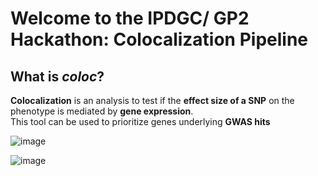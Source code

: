 # Welcome to the IPDGC/ GP2 Hackathon: Colocalization Pipeline  


## What is _coloc_?  
**Colocalization** is an analysis to test if the **effect size of a SNP** on the phenotype is mediated by **gene expression**.  
This tool can be used to prioritize genes underlying **GWAS hits**  

![image](https://user-images.githubusercontent.com/84042456/117986308-cbe19b00-b339-11eb-8f90-3f33959f0a12.png)  

![image](https://user-images.githubusercontent.com/84042456/117987145-82458000-b33a-11eb-99d4-1e3573a14276.png)  

